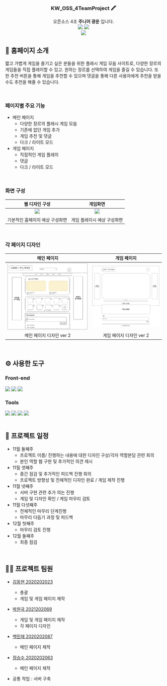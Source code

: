 <div align="center">


### KW_OSS_4TeamProject 🖍️
 오픈소스 4조 **주니어 광운** 입니다.
 <br/>
[<img src="https://img.shields.io/badge/-readme.md-important?style=flat&logo=google-chrome&logoColor=white" />]() [<img src="https://img.shields.io/badge/-tech blog-blue?style=flat&logo=google-chrome&logoColor=white" />]()
<br/> 
[<img src="https://img.shields.io/badge/프로젝트 기간-2022.10.29~2022.12.17-fab2ac?style=flat&logo=&logoColor=white" />]()

</div> 

## 📝 홈페이지 소개
짧고 가볍게 게임을 즐기고 싶은 분들을 위한 플래시 게임 모음 사이트로, 
다양한 장르의 게임들을 직접 플레이할 수 있고. 원하는 장르를 선택하여 게임을 즐길 수 있습니다. 
또한 추천 버튼을 통해 게임을 추천할 수 있으며 댓글을 통해 다른 사용자에게 추천을 받을 수도 추천을 해줄 수 있습니다.

<br />

### 페이지별 주요 기능
- 메인 페이지
  - 다양한 장르의 플래시 게임 모음
  - 기존에 없던 게임 추가
  - 게임 추천 및 댓글
  - 다크 / 라이트 모드
- 게임 페이지
  - 직접적인 게임 플레이
  - 댓글
  - 다크 / 라이트 모드

<br />

### 화면 구성
|웹 디자인 구성| 게임화면 |
|:---:| :---: |
|<img src="./ReadMeFile/WebScreen.png" width="300"/>|<img src="./ReadMeFile/GameScreen.png" width="300"/>|
|기본적인 홈페이지 예상 구성화면|게임 플레이시 예상 구성화면|

<br />

### 각 페이지 디자인
| 메인 페이지 | 게임 페이지 |
|:---:| :---: |
|<img src="./ReadMeFile/MainPage.png" width="300"/>|<img src="./ReadMeFile/GamePage.png" width="250"/>|
|메인 페이지 디자인 ver 2|게임 페이지 디자인 ver 2|

<br />

## ⚙ 사용한 도구
### Front-end
<div>
<img src="./ReadMeFile/HTMLCSS.png" width="80">
<img src="./ReadMeFile/NodeJS.png" width="80">
<img src="./ReadMeFile/JavaScript.png" width="80">
</div>


### Tools
<div>
<img src="./ReadMeFile/Discord.png" width="80">
<img src="./ReadMeFile/Github.png" width="80">
<img src="./ReadMeFile/Notion.png" width="80">
<img src="./ReadMeFile/unity.png" width="80">
</div>

<br />

## 🤔 프로젝트 일정
- 11월 둘째주
    - 프로젝트 이름/ 진행하는 내용에 대한 디자인 구상/각자 역할분담 관련 회의
    - 본인 역할 웹 구현 및 추가적인 의견 제시
- 11월 셋째주
    - 중간 점검 및 추가적인 피드백 진행 회의
    - 프로젝트 방향성 및 전체적인 디자인 완료 / 게임 제작 진행
- 11월 넷째주
    - 서버 구현 관련 추가 의논 진행
    - 게임 및 디자인 확인  / 게임 마무리 검토
- 11월 다섯째주
    - 전체적인 마무리 단계진행
    - 마무리 다듬기 과정 및 피드백
- 12월 첫째주
    - 마무리 검토 진행
- 12월 둘째주
    - 최종 점검
<br />

## 💁‍♂️ 프로젝트 팀원
- [김동현 2020202023](https://github.com/ehdgus3130)
    - 총괄
    - 게임 및 게임 페이지 제작
- [박원국 2021202069](https://github.com/parkwonkuku)
    - 게임 및 게임 페이지 제작
    - 각 페이지 디자인
- [백민재 2020202087](https://github.com/akswo)
    - 메인 페이지 제작
- [정승수 2020202063](https://github.com/Chungss84)
    - 메인 페이지 제작

- 공통 작업 : 서버 구축
